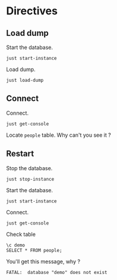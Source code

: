 # Directives

## Load dump

Start the database.
```shell
just start-instance
```

Load dump.
```shell
just load-dump
```

## Connect

Connect.
```shell
just get-console
```

Locate `people` table.
Why can't you see it ?




## Restart

Stop the database.
```shell
just stop-instance
```

Start the database.
```shell
just start-instance
```

Connect.
```shell
just get-console
```

Check table
```postgresql
\c demo
SELECT * FROM people;
```

You'll get this message, why ?
```
FATAL:  database "demo" does not exist
```